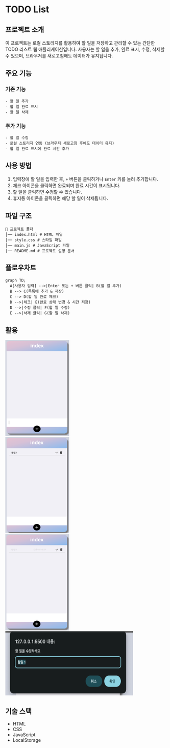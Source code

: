 # TODO List

## 프로젝트 소개

이 프로젝트는 로컬 스토리지를 활용하여 할 일을 저장하고 관리할 수 있는 간단한 TODO 리스트 웹 애플리케이션입니다. 사용자는 할 일을 추가, 완료 표시, 수정, 삭제할 수 있으며, 브라우저를 새로고침해도 데이터가 유지됩니다.

## 주요 기능

### 기존 기능

```
- 할 일 추가
- 할 일 완료 표시
- 할 일 삭제
```

### 추가 기능

```
- 할 일 수정
- 로컬 스토리지 연동 (브라우저 새로고침 후에도 데이터 유지)
- 할 일 완료 표시에 완료 시간 추가
```

## 사용 방법

1. 입력창에 할 일을 입력한 후, `+` 버튼을 클릭하거나 `Enter` 키를 눌러 추가합니다.
2. 체크 아이콘을 클릭하면 완료되며 완료 시간이 표시됩니다.
3. 할 일을 클릭하면 수정할 수 있습니다.
4. 휴지통 아이콘을 클릭하면 해당 할 일이 삭제됩니다.

## 파일 구조

```
📂 프로젝트 폴더
│── index.html # HTML 파일
│── style.css # 스타일 파일
│── main.js # JavaScript 파일
│── README.md # 프로젝트 설명 문서
```

## 플로우차트

```mermaid
graph TD;
  A[사용자 입력] -->|Enter 또는 + 버튼 클릭| B(할 일 추가)
  B --> C(목록에 추가 & 저장)
  C --> D(할 일 완료 체크)
  D -->|체크| E(완료 상태 변경 & 시간 저장)
  D -->|수정 클릭| F(할 일 수정)
  E -->|삭제 클릭| G(할 일 삭제)
```

## 활용

<img src="./TODO1.png" width= "200" height="300"/>
<br>
<img src="./TODO2.png" width ="200" height="300"/>
<br>
<img src="./TODO3.png" width ="200" height="300"/>
<img src="./TODO4.png" width ="400" height="200"/>

## 기술 스택

- HTML
- CSS
- JavaScript
- LocalStorage
